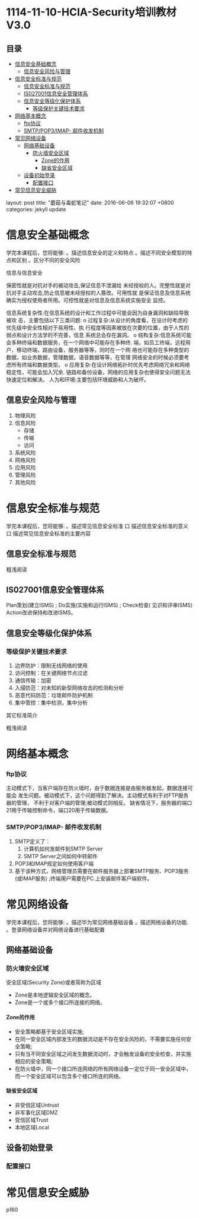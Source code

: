 # 1114-11-10-HCIA-Security培训教材V3.0

## 目录

-   [信息安全基础概念](#信息安全基础概念)
    -   [信息安全风险与管理](#信息安全风险与管理)
-   [信息安全标准与规范](#信息安全标准与规范)
    -   [信息安全标准与规范](#信息安全标准与规范)
    -   [IS027001信息安全管理体系](#IS027001信息安全管理体系)
    -   [信息安全等级化保护体系](#信息安全等级化保护体系)
        -   [等级保护关键技术要求](#等级保护关键技术要求)
-   [网络基本概念](#网络基本概念)
    -   [ftp协议](#ftp协议)
    -   [SMTP/POP3/IMAP- 邮件收发机制](#SMTPPOP3IMAP--邮件收发机制)
-   [常见网络设备](#常见网络设备)
    -   [网络基础设备](#网络基础设备)
        -   [防火墙安全区域
            ](#防火墙安全区域)
            -   [Zone的作用](#Zone的作用)
            -   [缺省安全区域](#缺省安全区域)
    -   [设备初始登录](#设备初始登录)
        -   [配置接口](#配置接口)
-   [常见信息安全威胁](#常见信息安全威胁)

layout: post
title:  "蘑菇与毒蛇笔记"
date:   2016-06-06 19:32:07 +0800
categories: jekyll update

# 信息安全基础概念

学完本课程后，您将能够:
。描述信息安全的定义和特点
。描述不同安全模型的特点和区别
。区分不同的安全风险

信息与信息安全

保密性就是对抗对手的被动攻击,保证信息不泄漏给
未经授权的人。完整性就是对抗对手主动攻击,防止信息被未经授权的人篡改。可用性就
是保证信息及信息系统确实为授权使用者所用。可控性就是对信息及信息系统实施安全
监控。

信息系统复杂性:在信息系统的设计和工作过程中可能会因为自身漏洞和缺陷导致被攻
击，主要包括以下三类问题:
o
过程复杂:从设计的角度看，在设计时考虑的优先级中安全性相对于易用性、执
行程度等因素被放在次要的位置，由于人性的弱点和设计方法学的不完善，信息
系统总会存在漏洞。
o
结构复杂:信息系统可能会多种终端和数据服务，在一个网络中可能存在多种终.
端，如员工终端，远程用户，移动终端，路由设备，服务器等等，同时在一个网
络也可能存在多种类型的数据，如业务数据，管理数据，语音数据等等，在管理
网络安全的时候必须要考虑所有终端和数据类型。
o
应用复杂:在设计网络拓扑时优先考虑网络冗余和网络稳定性，可能会加入冗余.
链路和备份设备，网络的应用复杂也使得安全问题无法快速定位和解决。
人为和环境:主要包括环境威胁和人为破坏。

## 信息安全风险与管理

1.  物理风险
2.  信息风险
    -   存储
    -   传输
    -   访问
3.  系统风险
4.  网络风险
5.  应用风险
6.  管理风险
7.  其他风险

# 信息安全标准与规范

学完本课程后，您将能够:
。描述常见信息安全标准
口
描述信息安全标准的意义
口
描述常见信息安全标准的主要内容

## 信息安全标准与规范

粗浅阅读

## IS027001信息安全管理体系

Plan策划(建立ISMS) ;
Do实施(实施和运行ISMS) ;
Check检查( 见识和评审ISMS)
Action改进保持和改进ISMS。

## 信息安全等级化保护体系

### 等级保护关键技术要求

1.  边界防护：限制无线网络的使用
2.  访问控制：在关键网络节点过滤
3.  通信传输：加密
4.  入侵防范：对未知的新型网络攻击的检测和分析
5.  恶意代码防范：垃圾邮件防护机制
6.  集中管控：集中检测，集中分析

其它标准简介

粗浅阅读

# 网络基本概念

### ftp协议

主动模式下，当客户端存在防火墙时，由于数据连接是由服务器发起，数据连接可能会
发生问题。被动模式下，这个问题得到了解决。主动模式有利于对FTP服务器的管理，
不利于对客户端的管理;被动模式则相反。
缺省情况下，服务器的端口21用于传输控制命令，端口20用于传输数据。

### SMTP/POP3/IMAP- 邮件收发机制

1.  SMTP定义了：
    1.  计算机如何发邮件到SMTP Server
    2.  SMTP Server之间如何中转邮件
2.  POP3和IMAP规定如何使用客户端
3.  基于该种方式，网络管理员需要在邮件服务器上部署SMTP服务、POP3服务(或IMAP服务) ;终端用户需要在PC.上安装邮件客户端软件。

# 常见网络设备

学完本课程后，您将能够:
。描述华为常见网络基础设备
。描述网络设备的功能.
。登录网络设备并对网络设备进行基础配置

## 网络基础设备

### 防火墙安全区域&#xA;

安全区域(Security Zone)或者简称为区域

-   Zone是本地逻辑安全区域的概念。
-   Zone是一个或多个接口所连接的网络。

#### Zone的作用

-   安全策略都基于安全区域实施;
-   在同一安全区域内部发生的数据流动是不存在安全风险的，不需要实施任何安全策略;
-   只有当不同安全区域之间发生数据流动时，才会触发设备的安全检查，并实施相应的安全策略;
-   在防火墙中，同一个接口所连网络的所有网络设备一定位于同一安全区域中，而一个安全区域可以包含多个接口所连的网络。

#### 缺省安全区域

-   非受信区域Untrust
-   非军事化区域DMZ
-   受信区域Trust
-   本地区域Local

## 设备初始登录

### 配置接口

# 常见信息安全威胁

p160
